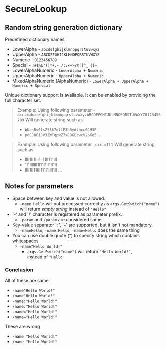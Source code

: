# SecureLookup

## Random string generation dictionary

Predefined dictionary names:
* LowerAlpha - ```abcdefghijklmnopqrstuvwxyz```
* UpperAlpha - ```ABCDEFGHIJKLMNOPQRSTUVWXYZ```
* Numeric - ```0123456789```
* Special - ```!#$%&'()*+,-./:;<=>?@[]^_`{}~```
* LowerAlphaNumeric - ```LowerAlpha + Numeric```
* UpperAlphaNumeric - ```UpperAlpha + Numeric```
* MixedAlphaNumeric (AlphaNumeric) - ```LowerAlpha + UpperAlpha + Numeric + Special```

Unique dictionary support is available. It can be enabled by providing the full character set.
>Example: Using following parameter
>```-dict=abcdefghijklmnopqrstuvwxyzABCDEFGHIJKLMNOPQRSTUVWXYZ0123456789```
>Will generate string such as
>* ```bKosRv0lsZ55k7dtfF3h0ydthcc0JH3P```
>* ```poCJ8GiJV3ZWTqpwZ7xC9GEcwcV2oXe5```
> ...

>Example: Using following parameter
>```-dict=Il1```
>Will generate string such as
>* IllI1II1lII1ll11ll111IlI
>* 1I1IlllllI1l11l1II1Il1II
>* IIll1Il11IIl111I1lllI1lI
> ...

## Notes for parameters
* Space between key and value is not allowed.
  * ```-name Hello``` will not processed correctly as ```args.GetSwitch("name")``` will return *empty string* instead of ```"Hello"```
* '-' and '/' character is registered as parameter prefix.
  * ```-param``` and ```/param``` are considered same
* Key-value separator '```:```', '```=```' are supported, but it isn't not mandatory.
  * ```-nameHello```, ```-name:Hello```, ```-name=Hello``` does the same thing
* You can use double quote (") to specify string which contains whitespaces.
  * ```-name"Hello World!"```
    * ```args.GetSwitch("name")``` will return ```"Hello World!"```,   
    instead of ```"Hello```

### Conclusion
All of these are same
* ```-name"Hello World!"```
* ```/name"Hello World!"```
* ```-name:"Hello World!"```
* ```/name:"Hello World!"```
* ```-name="Hello World!"```
* ```/name="Hello World!"```

These are wrong
* ```-name "Hello World!"```
* ```/name "Hello World!"```